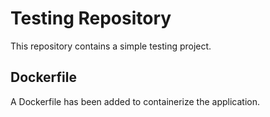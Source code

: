 # Testing Repository

This repository contains a simple testing project.

## Dockerfile

A Dockerfile has been added to containerize the application.